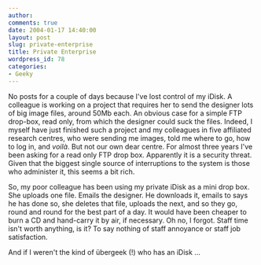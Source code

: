 ```yaml
---
author:
comments: true
date: 2004-01-17 14:40:00
layout: post
slug: private-enterprise
title: Private Enterprise
wordpress_id: 78
categories:
- Geeky
---
```


No posts for a couple of days because I've lost control of my iDisk. A colleague is working on a project that requires her to send the designer lots of big image files, around 50Mb each. An obvious case for a simple FTP drop-box, read only, from which the designer could suck the files. Indeed, I myself have just finished such a project and my colleagues in five affiliated research centres, who were sending me images, told me where to go, how to log in, and _voilà_. But not our own dear centre. For almost three years I've been asking for a read only FTP drop box. Apparently it is a security threat. Given that the biggest single source of interruptions to the system is those who administer it, this seems a bit rich.

So, my poor colleague has been using my private iDisk as a mini drop box. She uploads one file. Emails the designer. He downloads it, emails to says he has done so, she deletes that file, uploads the next, and so they go, round and round for the best part of a day. It would have been cheaper to burn a CD and hand-carry it by air, if necessary. Oh no, I forgot. Staff time isn't worth anything, is it? To say nothing of staff annoyance or staff job satisfaction.

And if I weren't the kind of übergeek (!) who has an iDisk …
